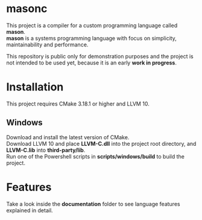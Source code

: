 # masonc
This project is a compiler for a custom programming language called **mason**.\
**mason** is a systems programming language with focus on simplicity, maintainability and performance.

This repository is public only for demonstration purposes and the project is not intended to be used yet, because it is an early **work in progress**.

# Installation
This project requires CMake 3.18.1 or higher and LLVM 10.

## Windows
Download and install the latest version of CMake.\
Download LLVM 10 and place **LLVM-C.dll** into the project root directory,
and **LLVM-C.lib** into **third-party/lib**.\
Run one of the Powershell scripts in **scripts/windows/build** to build the project.

# Features
Take a look inside the **documentation** folder to see language features explained in detail.